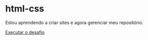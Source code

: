 # html-css
 
Estou aprendendo a criar sites e agora gerenciar meu repositório.

<a href="https://joao-pedroo.github.io/html-css/Desafio/d010/android.html"> Executar o desafio
